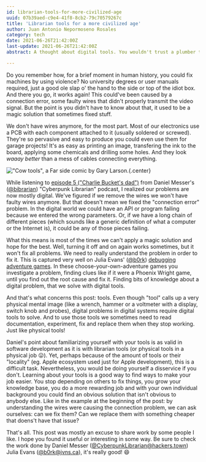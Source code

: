 ```yaml
---
id: librarian-tools-for-more-civilized-age
uuid: 07b39aed-c9e4-41f8-8cb2-79c70579267c
title: 'Librarian tools for a more civilized age'
author: Juan Antonio Nepormoseno Rosales
category: tech
date: 2021-06-26T21:42:00Z
last-update: 2021-06-26T21:42:00Z
abstract: A thought about digital tools. You wouldn't trust a plumber that doesn't know how to use a wrench. As a programmer, do you know your tools?

---
```


Do you remember how, for a brief moment in human history,
you could fix machines by using violence?
No university degrees or user manuals required,
just a good ole slap o' the hand
to the side or top of the idiot box.
And there you go, it works again!
This could've been caused by a connection error,
some faulty wires that didn't properly transmit the video signal.
But the point is you didn't have to know about that,
it used to be a magic solution that sometimes fixed stuff.

We don't have wires anymore, for the most part.
Most of our electronics use a PCB
with each component attached to it
(usually soldered or screwed).
They're so pervasive and easy to produce
you could even use them for garage projects!
It's as easy as printing an image,
transfering the ink to the board,
applying some chemicals
and drilling some holes.
And they look _waaay better_ than a mess of cables connecting everything.

!["Cow tools", a _Far side_ comic by Gary Larson.]($BASE_URL$/imgs/librarian-tools-for-more-civilized-age/cow_tools.jpg){.center}

While listening to
[episode 5 ("Charlie Bucket's dad")](https://cyberpunklibrarian.com/podcast/cyberpunk-librarian-episode-05-charlie-buckets-dad/)
from Daniel Messer's ([\@bibrarian](https://twitter.com/bibrarian)) "Cyberpunk Librarian" podcast,
I realized our problems are now mostly digital.
We've figured if we remove the wires we won't have faulty wires anymore.
But that doesn't mean we fixed the "connection error" problem.
In the digital world we could have an API or program failing
because we entered the wrong parameters.
Or, if we have a long chain of different pieces
(which sounds like a generic definition of what a computer or the Internet is),
it could be any of those pieces failing.

What this means is most of the times 
we can't apply a magic solution and hope for the best.
Well, turning it off and on again works sometimes,
but it won't fix all problems.
We need to really understand the problem in order to fix it.
This is captured very well on
Julia Evans' ([\@b0rk](https://twitter.com/b0rk))
[debugging adventure games](https://mysteries.wizardzines.com/).
In these choose-your-own-adventure games you investigate a problem,
finding clues like if it were a Phoenix Wright game,
until you find out the root cause and fix it.
Finding bits of knowledge about a digital problem,
that we solve with digital tools.

And that's what concerns this post: tools.
Even though "tool" calls up a very physical mental image
(like a wrench, hammer or a voltmeter with a display, switch knob and probes),
digital problems in digital systems require digital tools to solve.
And to use those tools we sometimes need to read documentation,
experiment, fix and replace them when they stop working.
Just like physical tools!

Daniel's point about familiarizing yourself with your tools
is as valid in software development as it is with librarian tools
(or physical tools in a physical job 😛).
Yet, perhaps because of the amount of tools
or their "locality" (eg. Apple ecosystem used just for Apple development),
this is a difficult task.
Nevertheless, you would be doing yourself a disservice if you don't.
Learning about your tools is a good way to find ways to make your job easier.
You stop depending on others to fix things,
you grow your knowledge base,
you do a more rewarding job
and with your own individual background 
you could find an obvious solution
that isn't obvious to anybody else.
Like in the example at the beginning of the post:
by understanding the wires were causing the connection problem,
we can ask ourselves: can we fix them?
Can we replace them with something cheaper
that doens't have that issue?

That's all.
This post was mostly an excuse to share 
work by some people I like.
I hope you found it useful or interesting in some way.
Be sure to check the work done by
Daniel Messer ([\@CyberpunkLibrarian@hackers.town](https://hackers.town/@CyberpunkLibrarian))
Julia Evans ([\@b0rk@jvns.ca](https://social.jvns.ca/@b0rk)),
it's really good! 😄
